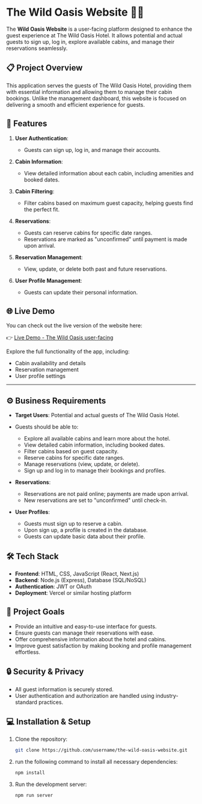 # The Wild Oasis Website 🌴🏨

The **Wild Oasis Website** is a user-facing platform designed to enhance the guest experience at The Wild Oasis Hotel. It allows potential and actual guests to sign up, log in, explore available cabins, and manage their reservations seamlessly.

## 📋 Project Overview

This application serves the guests of The Wild Oasis Hotel, providing them with essential information and allowing them to manage their cabin bookings. Unlike the management dashboard, this website is focused on delivering a smooth and efficient experience for guests.

## 🚀 Features

1. **User Authentication**: 
   - Guests can sign up, log in, and manage their accounts.

2. **Cabin Information**:
   - View detailed information about each cabin, including amenities and booked dates.

3. **Cabin Filtering**:
   - Filter cabins based on maximum guest capacity, helping guests find the perfect fit.

4. **Reservations**:
   - Guests can reserve cabins for specific date ranges. 
   - Reservations are marked as "unconfirmed" until payment is made upon arrival.
   
5. **Reservation Management**:
   - View, update, or delete both past and future reservations.

6. **User Profile Management**:
   - Guests can update their personal information.
  
## 🌐 Live Demo

You can check out the live version of the website here:

👉 [Live Demo - The Wild Oasis user-facing](https://the-wild-oasis-website.vercel.app)

Explore the full functionality of the app, including:
- Cabin availability and details
- Reservation management
- User profile settings

---

## ⚙️ Business Requirements

- **Target Users**: Potential and actual guests of The Wild Oasis Hotel.
- Guests should be able to:
  - Explore all available cabins and learn more about the hotel.
  - View detailed cabin information, including booked dates.
  - Filter cabins based on guest capacity.
  - Reserve cabins for specific date ranges.
  - Manage reservations (view, update, or delete).
  - Sign up and log in to manage their bookings and profiles.

- **Reservations**:
  - Reservations are not paid online; payments are made upon arrival.
  - New reservations are set to "unconfirmed" until check-in.
  
- **User Profiles**:
  - Guests must sign up to reserve a cabin.
  - Upon sign up, a profile is created in the database.
  - Guests can update basic data about their profile.

## 🛠️ Tech Stack

- **Frontend**: HTML, CSS, JavaScript (React, Next.js)
- **Backend**: Node.js (Express), Database (SQL/NoSQL)
- **Authentication**: JWT or OAuth
- **Deployment**: Vercel or similar hosting platform

## 🎯 Project Goals

- Provide an intuitive and easy-to-use interface for guests.
- Ensure guests can manage their reservations with ease.
- Offer comprehensive information about the hotel and cabins.
- Improve guest satisfaction by making booking and profile management effortless.

## 🔒 Security & Privacy

- All guest information is securely stored.
- User authentication and authorization are handled using industry-standard practices.



## 💻 Installation & Setup


1. Clone the repository:
   ```bash
   git clone https://github.com/username/the-wild-oasis-website.git

2. run the following command to install all necessary dependencies:
   ```bash
   npm install

3. Run the development server:
   ```bash
   npm run server

